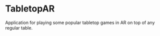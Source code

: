 # TabletopAR
Application for playing some popular tabletop games in AR on top of any regular table.
